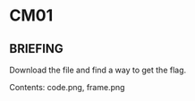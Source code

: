 # CM01
## BRIEFING
Download the file and find a way to get the flag.

Contents: code.png, frame.png

